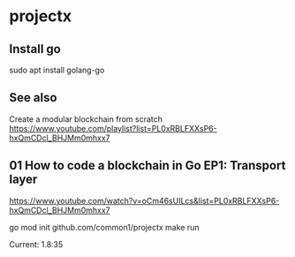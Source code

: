 # projectx

## Install go

sudo apt install golang-go

## See also

Create a modular blockchain from scratch
https://www.youtube.com/playlist?list=PL0xRBLFXXsP6-hxQmCDcl_BHJMm0mhxx7

## 01 How to code a blockchain in Go EP1: Transport layer
https://www.youtube.com/watch?v=oCm46sUILcs&list=PL0xRBLFXXsP6-hxQmCDcl_BHJMm0mhxx7

go mod init github.com/common1/projectx
make run

Current: 1.8:35

